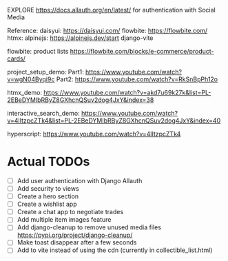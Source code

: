 EXPLORE https://docs.allauth.org/en/latest/ for authentication with Social Media


Reference:
daisyui: https://daisyui.com/
flowbite: https://flowbite.com/
htmx:
alpinejs: https://alpinejs.dev/start
django-vite

flowbite: product lists https://flowbite.com/blocks/e-commerce/product-cards/

project_setup_demo: 
    Part1: https://www.youtube.com/watch?v=wgN04Byqi9c
    Part2: https://www.youtube.com/watch?v=RkSnBpPh12o

htmx_demo: https://www.youtube.com/watch?v=akd7u69k27k&list=PL-2EBeDYMIbRByZ8GXhcnQSuv2dog4JxY&index=38

interactive_search_demo: https://www.youtube.com/watch?v=4lItzpcZTk4&list=PL-2EBeDYMIbRByZ8GXhcnQSuv2dog4JxY&index=40

hyperscript: https://www.youtube.com/watch?v=4lItzpcZTk4

# Actual TODOs
- [ ] Add user authentication with Django Allauth
- [ ] Add security to views
- [ ] Create a hero section
- [ ] Create a wishlist app
- [ ] Create a chat app to negotiate trades
- [ ] Add multiple item images feature
- [ ] Add django-cleanup to remove unused media files https://pypi.org/project/django-cleanup/
- [ ] Make toast disappear after a few seconds
- [ ] Add <script src="https://unpkg.com/hyperscript.org@0.9.14"></script> to vite instead of using the cdn (currently in collectible_list.html)